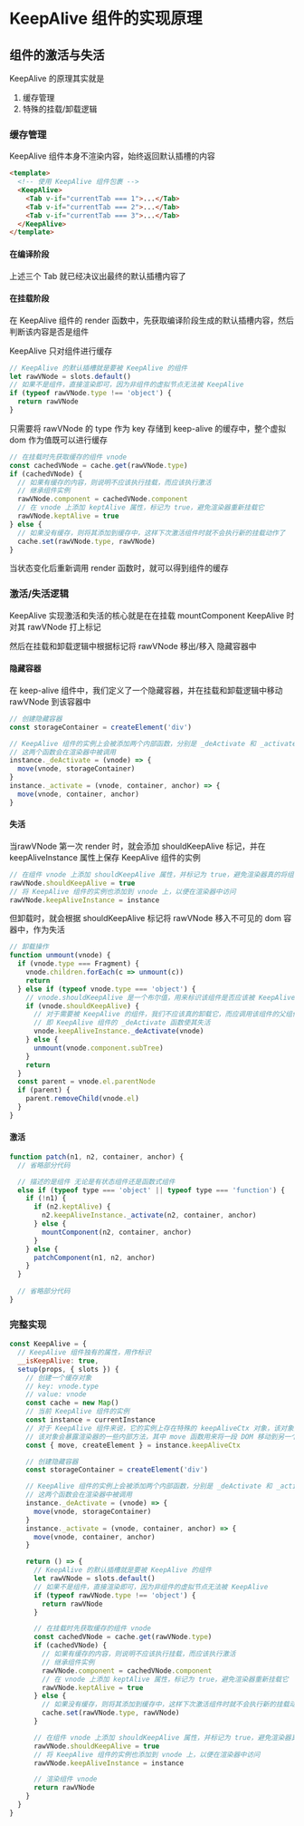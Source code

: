 # KeepAlive 组件的实现原理

## 组件的激活与失活

KeepAlive 的原理其实就是

1. 缓存管理
2. 特殊的挂载/卸载逻辑

### 缓存管理

KeepAlive 组件本身不渲染内容，始终返回默认插槽的内容

```html
<template>
  <!-- 使用 KeepAlive 组件包裹 -->
  <KeepAlive>
    <Tab v-if="currentTab === 1">...</Tab>
    <Tab v-if="currentTab === 2">...</Tab>
    <Tab v-if="currentTab === 3">...</Tab>
  </KeepAlive>
</template>
```

#### 在编译阶段

上述三个 Tab 就已经决议出最终的默认插槽内容了

#### 在挂载阶段

在 KeepAlive 组件的 render 函数中，先获取编译阶段生成的默认插槽内容，然后判断该内容是否是组件

KeepAlive 只对组件进行缓存

```js
// KeepAlive 的默认插槽就是要被 KeepAlive 的组件
let rawVNode = slots.default()
// 如果不是组件，直接渲染即可，因为非组件的虚拟节点无法被 KeepAlive
if (typeof rawVNode.type !== 'object') {
  return rawVNode
}
```

只需要将 rawVNode 的 type 作为 key 存储到 keep-alive 的缓存中，整个虚拟 dom 作为值既可以进行缓存

```js
// 在挂载时先获取缓存的组件 vnode
const cachedVNode = cache.get(rawVNode.type)
if (cachedVNode) {
  // 如果有缓存的内容，则说明不应该执行挂载，而应该执行激活
  // 继承组件实例
  rawVNode.component = cachedVNode.component
  // 在 vnode 上添加 keptAlive 属性，标记为 true，避免渲染器重新挂载它
  rawVNode.keptAlive = true
} else {
  // 如果没有缓存，则将其添加到缓存中，这样下次激活组件时就不会执行新的挂载动作了
  cache.set(rawVNode.type, rawVNode)
}
```

当状态变化后重新调用 render 函数时，就可以得到组件的缓存

### 激活/失活逻辑

KeepAlive 实现激活和失活的核心就是在在挂载 mountComponent KeepAlive 时对其 rawVNode 打上标记

然后在挂载和卸载逻辑中根据标记将 rawVNode 移出/移入 隐藏容器中

#### 隐藏容器

在 keep-alive 组件中，我们定义了一个隐藏容器，并在挂载和卸载逻辑中移动 rawVNode 到该容器中

```js
// 创建隐藏容器
const storageContainer = createElement('div')

// KeepAlive 组件的实例上会被添加两个内部函数，分别是 _deActivate 和 _activate
// 这两个函数会在渲染器中被调用
instance._deActivate = (vnode) => {
  move(vnode, storageContainer)
}
instance._activate = (vnode, container, anchor) => {
  move(vnode, container, anchor)
}
```

#### 失活

当rawVNode 第一次 render 时，就会添加 shouldKeepAlive 标记，并在 keepAliveInstance 属性上保存 KeepAlive 组件的实例

```js
// 在组件 vnode 上添加 shouldKeepAlive 属性，并标记为 true，避免渲染器真的将组件卸载
rawVNode.shouldKeepAlive = true
// 将 KeepAlive 组件的实例也添加到 vnode 上，以便在渲染器中访问
rawVNode.keepAliveInstance = instance
```

但卸载时，就会根据 shouldKeepAlive 标记将 rawVNode 移入不可见的 dom 容器中，作为失活

```js
// 卸载操作
function unmount(vnode) {
  if (vnode.type === Fragment) {
    vnode.children.forEach(c => unmount(c))
    return
  } else if (typeof vnode.type === 'object') {
    // vnode.shouldKeepAlive 是一个布尔值，用来标识该组件是否应该被 KeepAlive
    if (vnode.shouldKeepAlive) {
      // 对于需要被 KeepAlive 的组件，我们不应该真的卸载它，而应调用该组件的父组件，
      // 即 KeepAlive 组件的 _deActivate 函数使其失活
      vnode.keepAliveInstance._deActivate(vnode)
    } else {
      unmount(vnode.component.subTree)
    }
    return
  }
  const parent = vnode.el.parentNode
  if (parent) {
    parent.removeChild(vnode.el)
  }
}
```

#### 激活

```js
function patch(n1, n2, container, anchor) {
  // 省略部分代码

  // 描述的是组件 无论是有状态组件还是函数式组件
  else if (typeof type === 'object' || typeof type === 'function') {
    if (!n1) {
      if (n2.keptAlive) {
        n2.keepAliveInstance._activate(n2, container, anchor)
      } else {
        mountComponent(n2, container, anchor)
      }
    } else {
      patchComponent(n1, n2, anchor)
    }
  }
  
  // 省略部分代码
}
```

### 完整实现

```js
const KeepAlive = {
  // KeepAlive 组件独有的属性，用作标识
  __isKeepAlive: true,
  setup(props, { slots }) {
    // 创建一个缓存对象
    // key: vnode.type
    // value: vnode
    const cache = new Map()
    // 当前 KeepAlive 组件的实例
    const instance = currentInstance
    // 对于 KeepAlive 组件来说，它的实例上存在特殊的 keepAliveCtx 对象，该对象由渲染器注入
    // 该对象会暴露渲染器的一些内部方法，其中 move 函数用来将一段 DOM 移动到另一个容器中
    const { move, createElement } = instance.keepAliveCtx

    // 创建隐藏容器
    const storageContainer = createElement('div')

    // KeepAlive 组件的实例上会被添加两个内部函数，分别是 _deActivate 和 _activate
    // 这两个函数会在渲染器中被调用
    instance._deActivate = (vnode) => {
      move(vnode, storageContainer)
    }
    instance._activate = (vnode, container, anchor) => {
      move(vnode, container, anchor)
    }

    return () => {
      // KeepAlive 的默认插槽就是要被 KeepAlive 的组件
      let rawVNode = slots.default()
      // 如果不是组件，直接渲染即可，因为非组件的虚拟节点无法被 KeepAlive
      if (typeof rawVNode.type !== 'object') {
        return rawVNode
      }

      // 在挂载时先获取缓存的组件 vnode
      const cachedVNode = cache.get(rawVNode.type)
      if (cachedVNode) {
        // 如果有缓存的内容，则说明不应该执行挂载，而应该执行激活
        // 继承组件实例
        rawVNode.component = cachedVNode.component
        // 在 vnode 上添加 keptAlive 属性，标记为 true，避免渲染器重新挂载它
        rawVNode.keptAlive = true
      } else {
        // 如果没有缓存，则将其添加到缓存中，这样下次激活组件时就不会执行新的挂载动作了
        cache.set(rawVNode.type, rawVNode)
      }

      // 在组件 vnode 上添加 shouldKeepAlive 属性，并标记为 true，避免渲染器真的将组件卸载
      rawVNode.shouldKeepAlive = true
      // 将 KeepAlive 组件的实例也添加到 vnode 上，以便在渲染器中访问
      rawVNode.keepAliveInstance = instance

      // 渲染组件 vnode
      return rawVNode
    }
  }
}
```

